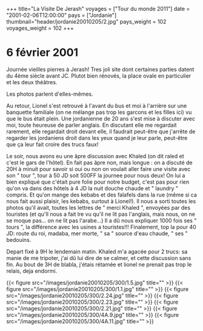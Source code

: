 +++
title="La Visite De Jerash"
voyages = ["Tour du monde 2011"]
date = "2001-02-06T12:00:00"
pays = ["Jordanie"]
thumbnail="header/jordanie20010205/2.jpg"
pays_weight = 102
voyages_weight = 102
+++
# 6 février 2001

Journée vieilles pierres à Jerash! Tres joli site dont certaines
parties datent du 4ème siècle avant JC. Plutot bien rénovés,
la place ovale en particulier et les deux théâtres. 

Les photos parlent d'elles-mêmes. 

Au retour, Lionel s'est retrouvé à l'avant du bus et moi
à l'arrière sur une banquette familiale (on ne mélange pas
trop les garcons et les filles ici) vu que le bus était plein.
Une jordanienne de 20 ans s'est mise à discuter avec moi,
toute heureuse de parler anglais. En discutant elle me regardait
rarement, elle regardait droit devant elle, il faudrait peut-être
que j'arrête de regarder les jordaniens droit dans les yeux
quand je leur parle, peut-être que ça leur fait croire des
trucs faux! 

Le soir, nous avons eu une âpre discussion avec Khaled (on
dit raled et c'est le gars de l'hôtel). En fait pas âpre non,
mais longue : on a discuté de 20H à minuit pour savoir si
oui ou non on voulait aller faire une visite avec son " tour
", tour à 50 JD soit 500FF la journee pour nous deux! On lui
a bien expliqué que c'était pure folie pour notre budget,
c'est pas pour rien qu'on va dans des hôtels à 4 JD la nuit
douche chaude et " laundry " compris. Et qu'on mange des kebabs
et des falafels dans la rue (même si ca nous fait aussi plaisir,
les kebabs, surtout à Lionel!). Il nous a sorti toutes les
photos qu'il avait, toutes les lettres de " merci Khaled ",
envoyées par des touristes (et qu'Il nous a fait lre vu qu'il
ne lit pas l'anglais, mais nous, on ne se moque pas... on ne
lit pas l'arabe...) Il a dû nous expliquer 1000 fois ses " tours
", la différence avec les usines a touristes!!! Finalement,
top la pour 40 JD: route du roi, madaba, mer morte, " sa "
source d'eau chaude, " ses " bedouins. 

Depart fixé à 9H le lendemain matin. Khaled m'a agacée pour
2 trucs: sa manie de me tripoter, j'ai dû lui dire de se calmer,
et cette discussion sans fin. Au bout de 3H de blabla, j'étais
rétamée et lionel ne prenait pas trop le relais, deja endormi.



<div id="TOTO">{{< figure src="/images/jordanie20010205/300/1.5.jpg" title="" >}}
{{< figure src="/images/jordanie20010205/300/1.1.jpg" title="" >}}
{{< figure src="/images/jordanie20010205/300/2.24.jpg" title="" >}}
{{< figure src="/images/jordanie20010205/300/2.23.jpg" title="" >}}
{{< figure src="/images/jordanie20010205/300/2.21.jpg" title="" >}}
{{< figure src="/images/jordanie20010205/300/4A.9.jpg" title="" >}}
{{< figure src="/images/jordanie20010205/300/4A.11.jpg" title="" >}}
